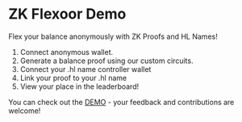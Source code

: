# ZK Flexoor Demo

Flex your balance anonymously with ZK Proofs and HL Names!

1. Connect anonymous wallet.
2. Generate a balance proof using our custom circuits.
3. Connect your .hl name controller wallet
4. Link your proof to your .hl name
5. View your place in the leaderboard!

You can check out the [DEMO](https://youtu.be/Yayc_BadTdE) - your feedback and contributions are welcome!
